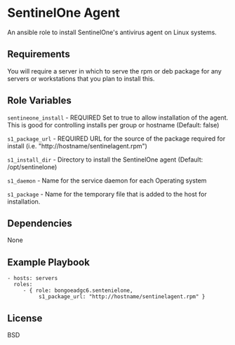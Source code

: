SentinelOne Agent
=========

An ansible role to install SentinelOne's antivirus agent on Linux systems.

Requirements
------------

You will require a server in which to serve the rpm or deb package for any
servers or workstations that you plan to install this.

Role Variables
--------------

`sentineone_install` - REQUIRED Set to true to allow installation of the agent. 
This is good for controlling installs per group or hostname (Default: false)

`s1_package_url` - REQUIRED URL for the source of the package required for install 
(i.e. "http://hostname/sentinelagent.rpm")

`s1_install_dir` - Directory to install the SentinelOne agent (Default: /opt/sentinelone)

`s1_daemon` - Name for the service daemon for each Operating system

`s1_package` - Name for the temporary file that is added to the host for installation.


Dependencies
------------

None

Example Playbook
----------------

    - hosts: servers
      roles:
         - { role: bongoeadgc6.sentenielone, 
              s1_package_url: "http://hostname/sentinelagent.rpm" }

License
-------

BSD

